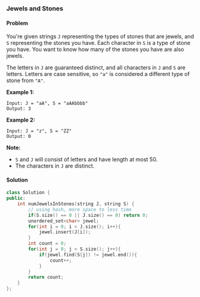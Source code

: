 ### Jewels and Stones

#### Problem

You're given strings `J` representing the types of stones that are jewels, and `S` representing the stones you have.  Each character in `S` is a type of stone you have.  You want to know how many of the stones you have are also jewels.

The letters in `J` are guaranteed distinct, and all characters in `J` and `S` are letters. Letters are case sensitive, so `"a"` is considered a different type of stone from `"A"`.

**Example 1:**

```
Input: J = "aA", S = "aAAbbbb"
Output: 3
```

**Example 2:**

```
Input: J = "z", S = "ZZ"
Output: 0
```

**Note:**

- `S` and `J` will consist of letters and have length at most 50.
- The characters in `J` are distinct.

#### Solution

```c++
class Solution {
public:
    int numJewelsInStones(string J, string S) {
        // using hash, more space to less time
        if(S.size() == 0 || J.size() == 0) return 0; 
        unordered_set<char> jewel;
        for(int i = 0; i < J.size(); i++){
            jewel.insert(J[i]);
        }
        int count = 0;
        for(int j = 0; j < S.size(); j++){
            if(jewel.find(S[j]) != jewel.end()){
                count++;
            }
        }
        return count;
    }
};
```


